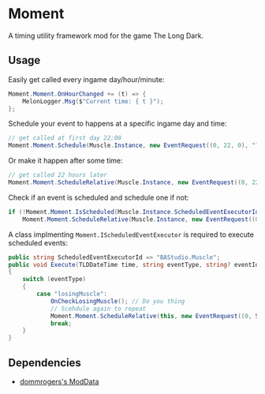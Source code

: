 # Moment

A timing utility framework mod for the game The Long Dark.

## Usage

Easily get called every ingame day/hour/minute:
```csharp
Moment.Moment.OnHourChanged += (t) => {
    MelonLogger.Msg($"Current time: { t }");
};
```

Schedule your event to happens at a specific ingame day and time:
```csharp
// get called at first day 22:00
Moment.Moment.Schedule(Muscle.Instance, new EventRequest((0, 22, 0), "losingMuscle")); 
```

Or make it happen after some time:
```csharp
// get called 22 hours later
Moment.Moment.ScheduleRelative(Muscle.Instance, new EventRequest((0, 22, 0), "losingMuscle")); 
```

Check if an event is scheduled and schedule one if not:
```csharp
if (!Moment.Moment.IsScheduled(Muscle.Instance.ScheduledEventExecutorId, "losingMuscle"))
    Moment.Moment.ScheduleRelative(Muscle.Instance, new EventRequest((0, 22, 0), "losingMuscle"));
```

A class implmenting `Moment.IScheduledEventExecutor` is required to execute scheduled events:
```csharp
public string ScheduledEventExecutorId => "BAStudio.Muscle";
public void Execute(TLDDateTime time, string eventType, string? eventId, string? eventData)
{
    switch (eventType)
    {
        case "losingMuscle":
            OnCheckLosingMuscle(); // Do you thing
            // Scehdule again to repeat
            Moment.Moment.ScheduleRelative(this, new EventRequest((0, Settings.options.shrinkingFreq, 0), "losingMuscle"));
            break;
    }
}
```

## Dependencies

- [dommrogers's ModData](https://github.com/dommrogers/ModData/)

